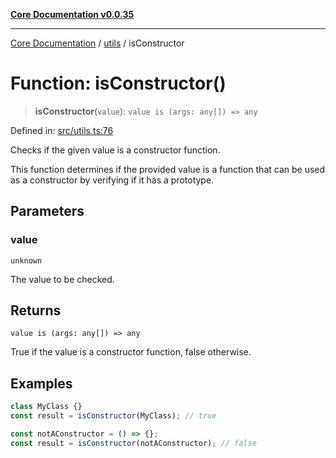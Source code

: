 [**Core Documentation v0.0.35**](../../README.md)

***

[Core Documentation](../../modules.md) / [utils](../README.md) / isConstructor

# Function: isConstructor()

> **isConstructor**(`value`): `value is (args: any[]) => any`

Defined in: [src/utils.ts:76](https://github.com/stonemjs/core/blob/c9d95b58ccfb8efcaba0bed7bbf19084836cc28d/src/utils.ts#L76)

Checks if the given value is a constructor function.

This function determines if the provided value is a function
that can be used as a constructor by verifying if it has a prototype.

## Parameters

### value

`unknown`

The value to be checked.

## Returns

`value is (args: any[]) => any`

True if the value is a constructor function, false otherwise.

## Examples

```typescript
class MyClass {}
const result = isConstructor(MyClass); // true
```

```typescript
const notAConstructor = () => {};
const result = isConstructor(notAConstructor); // false
```
